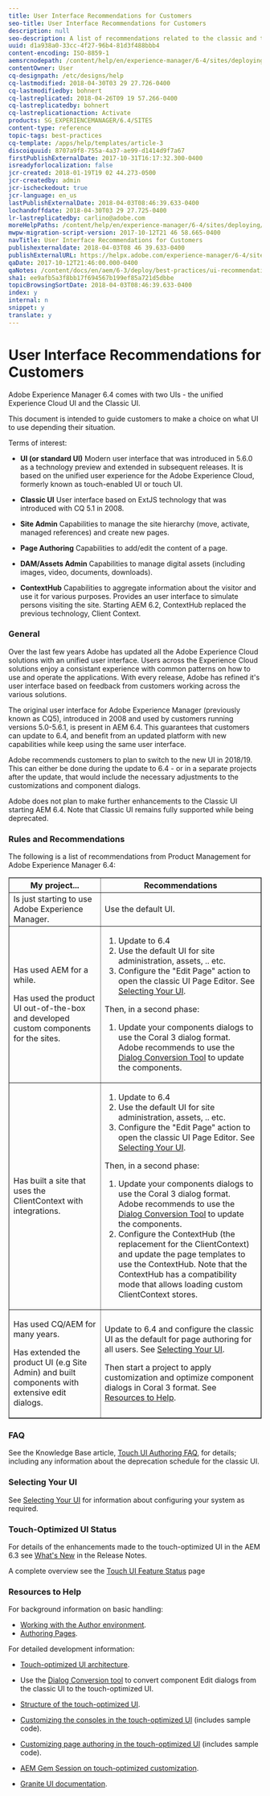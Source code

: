 ```yaml
---
title: User Interface Recommendations for Customers
seo-title: User Interface Recommendations for Customers
description: null
seo-description: A list of recommendations related to the classic and touch-optimized user interfaces. 
uuid: d1a938a0-33cc-4f27-96b4-81d3f488bbb4
content-encoding: ISO-8859-1
aemsrcnodepath: /content/help/en/experience-manager/6-4/sites/deploying/using/ui-recommendations
contentOwner: User
cq-designpath: /etc/designs/help
cq-lastmodified: 2018-04-30T03 29 27.726-0400
cq-lastmodifiedby: bohnert
cq-lastreplicated: 2018-04-26T09 19 57.266-0400
cq-lastreplicatedby: bohnert
cq-lastreplicationaction: Activate
products: SG_EXPERIENCEMANAGER/6.4/SITES
content-type: reference
topic-tags: best-practices
cq-template: /apps/help/templates/article-3
discoiquuid: 8707a9f8-755a-4a37-ae99-d1414d9f7a67
firstPublishExternalDate: 2017-10-31T16:17:32.300-0400
isreadyforlocalization: false
jcr-created: 2018-01-19T19 02 44.273-0500
jcr-createdby: admin
jcr-ischeckedout: true
jcr-language: en_us
lastPublishExternalDate: 2018-04-03T08:46:39.633-0400
lochandoffdate: 2018-04-30T03 29 27.725-0400
lr-lastreplicatedby: carlino@adobe.com
moreHelpPaths: /content/help/en/experience-manager/6-4/sites/deploying/morehelp/best-practices;/content/help/en/experience-manager/6-4/sites/deploying/morehelp/best-practices
mwpw-migration-script-version: 2017-10-12T21 46 58.665-0400
navTitle: User Interface Recommendations for Customers
publishexternaldate: 2018-04-03T08 46 39.633-0400
publishExternalURL: https://helpx.adobe.com/experience-manager/6-4/sites/deploying/using/ui-recommendations.html
qaDate: 2017-10-12T21:46:00.000-0400
qaNotes: /content/docs/en/aem/6-3/deploy/best-practices/ui-recommendations
sha1: ee9afb5a3f8bb17f694567b199ef85a721d5dbbe
topicBrowsingSortDate: 2018-04-03T08:46:39.633-0400
index: y
internal: n
snippet: y
translate: y
---
```


# User Interface Recommendations for Customers

Adobe Experience Manager 6.4 comes with two UIs - the unified Experience Cloud UI and the Classic UI.

This document is intended to guide customers to make a choice on what UI to use depending their situation.

Terms of interest:

* **UI (or standard UI)** 
  Modern user interface that was introduced in 5.6.0 as a technology preview and extended in subsequent releases. It is based on the unified user experience for the Adobe Experience Cloud, formerly known as touch-enabled UI or touch UI.  

* **Classic UI** 
  User interface based on ExtJS technology that was introduced with CQ 5.1 in 2008.
* **Site Admin** 
  Capabilities to manage the site hierarchy (move, activate, managed references) and create new pages.
* **Page Authoring** 
  Capabilities to add/edit the content of a page.
* **DAM/Assets Admin** 
  Capabilities to manage digital assets (including images, video, documents, downloads).
* **ContextHub** 
  Capabilities to aggregate information about the visitor and use it for various purposes. Provides an user interface to simulate persons visiting the site. Starting AEM 6.2, ContextHub replaced the previous technology, Client Context.

### General

Over the last few years Adobe has updated all the Adobe Experience Cloud solutions with an unified user interface. Users across the Experience Cloud solutions enjoy a consistant experience with common patterns on how to use and operate the applications. With every release, Adobe has refined it's user interface based on feedback from customers working across the various solutions.

The original user interface for Adobe Experience Manager (previously known as CQ5), introduced in 2008 and used by customers running versions 5.0-5.6.1, is present in AEM 6.4. This guarantees that customers can update to 6.4, and benefit from an updated platform with new capabilities while keep using the same user interface.

Adobe recommends customers to plan to switch to the new UI in 2018/19. This can either be done during the update to 6.4 - or in a separate projects after the update, that would include the necessary adjustments to the customizations and component dialogs.

Adobe does not plan to make further enhancements to the Classic UI starting AEM 6.4. Note that Classic UI remains fully supported while being deprecated.

### Rules and Recommendations

The following is a list of recommendations from Product Management for Adobe Experience Manager 6.4:

<table border="1" cellpadding="1" cellspacing="0" width="100%"> 
 <tbody> 
  <tr> 
   <th>My project...</th> 
   <th>Recommendations</th> 
  </tr> 
  <tr> 
   <td>Is just starting to use Adobe Experience Manager.</td> 
   <td>Use the default UI.</td> 
  </tr> 
  <tr> 
   <td><p>Has used AEM for a while.</p> <p>Has used the product UI out-of-the-box and developed custom components for the sites.<br /> </p> </td> 
   <td> 
    <ol> 
     <li>Update to 6.4</li> 
     <li>Use the default UI for site administration, assets, .. etc.<br /> </li> 
     <li>Configure the "Edit Page" action to open the classic UI Page Editor. See <a href="#SelectingYourUI">Selecting Your UI</a>.</li> 
    </ol> <p>Then, in a second phase:</p> 
    <ol> 
     <li>Update your components dialogs to use the Coral 3 dialog format. Adobe recommends to use the <a href="/content/help/en/experience-manager/6-4/sites/developing/using/dialog-conversion">Dialog Conversion Tool</a> to update the components.</li> 
    </ol> </td> 
  </tr> 
  <tr> 
   <td>Has built a site that uses the ClientContext with integrations.<br /> </td> 
   <td> 
    <ol> 
     <li>Update to 6.4</li> 
     <li>Use the default UI for site administration, assets, .. etc.</li> 
     <li>Configure the "Edit Page" action to open the classic UI Page Editor. See <a href="#SelectingYourUI">Selecting Your UI</a>.</li> 
    </ol> <p>Then, in a second phase:</p> 
    <ol> 
     <li>Update your components dialogs to use the Coral 3 dialog format. Adobe recommends to use the <a href="/content/help/en/experience-manager/6-4/sites/developing/using/dialog-conversion">Dialog Conversion Tool</a> to update the components.</li> 
     <li>Configure the ContextHub (the replacement for the ClientContext) and update the page templates to use the ContextHub. Note that the ContextHub has a compatibility mode that allows loading custom ClientContext stores.</li> 
    </ol> </td> 
  </tr> 
  <tr> 
   <td><p>Has used CQ/AEM for many years.</p> <p>Has extended the product UI (e.g Site Admin) and built components with extensive edit dialogs.</p> </td> 
   <td><p>Update to 6.4 and configure the classic UI as the default for page authoring for all users. See <a href="#SelectingYourUI">Selecting Your UI</a>.</p> <p>Then start a project to apply customization and optimize component dialogs in Coral 3 format. See <a href="#ResourcestoHelp">Resources to Help</a>.<br /> </p> </td> 
  </tr> 
 </tbody> 
</table>

### FAQ

See the Knowledge Base article, [Touch UI Authoring FAQ](/content/help/en/experience-manager/kb/index/touchui_faq), for details; including any information about the deprecation schedule for the classic UI.

### Selecting Your UI

See [Selecting Your UI](/content/help/en/experience-manager/6-4/sites/authoring/using/select-ui) for information about configuring your system as required.

### Touch-Optimized UI Status

For details of the enhancements made to the touch-optimized UI in the AEM 6.3 see [What's New](/content/help/en/experience-manager/6-4/release-notes#Whatsnew) in the Release Notes.

A complete overview see the [Touch UI Feature Status](/content/help/en/experience-manager/6-4/release-notes/touch-ui-features-status) page

### Resources to Help

For background information on basic handling:

* [Working with the Author environment](/content/help/en/experience-manager/6-4/sites/authoring/using/author-environment).
* [Authoring Pages](/content/help/en/experience-manager/6-4/sites/authoring/using/page-authoring).

For detailed development information:

* [Touch-optimized UI architecture](/content/help/en/experience-manager/6-4/sites/developing/using/touch-ui-concepts).
* Use the [Dialog Conversion tool](/content/help/en/experience-manager/6-4/sites/developing/using/dialog-conversion) to convert component Edit dialogs from the classic UI to the touch-optimized UI.  

* [Structure of the touch-optimized UI](/content/help/en/experience-manager/6-4/sites/developing/using/touch-ui-structure).  

* [Customizing the consoles in the touch-optimized UI](/content/help/en/experience-manager/6-4/sites/developing/using/customizing-consoles-touch) (includes sample code).  

* [Customizing page authoring in the touch-optimized UI](/content/help/en/experience-manager/6-4/sites/developing/using/customizing-page-authoring-touch) (includes sample code).  

* [AEM Gem Session on touch-optimized customization](http://docs.adobe.com/content/ddc/en/gems/user-interface-customization-for-aem-6.html).
* [Granite UI documentation](/content/help/en/experience-manager/6-4/sites/developing/using/reference-materials/granite-ui/api/index).

